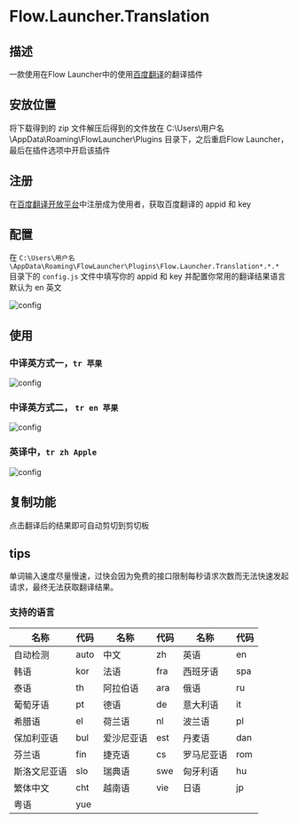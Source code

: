 # Flow.Launcher.Translation

## 描述

一款使用在Flow Launcher中的使用[百度翻译](https://fanyi-api.baidu.com/)的翻译插件

## 安放位置

将下载得到的 zip 文件解压后得到的文件放在 C:\Users\用户名\AppData\Roaming\FlowLauncher\Plugins 目录下，之后重启Flow Launcher，最后在插件选项中开启该插件

## 注册

在[百度翻译开放平台](https://fanyi-api.baidu.com/product/11)中注册成为使用者，获取百度翻译的 appid 和 key

## 配置

在 `C:\Users\用户名\AppData\Roaming\FlowLauncher\Plugins\Flow.Launcher.Translation*.*.*` 目录下的 `config.js` 文件中填写你的 appid 和 key 并配置你常用的翻译结果语言默认为 en 英文

![config](https://cdn.jsdelivr.net/gh/qjcXu/Flow.Launcher.Transition/src/assets/images/config.png)

## 使用

### 中译英方式一，`tr 苹果`

![config](https://cdn.jsdelivr.net/gh/qjcXu/Flow.Launcher.Transition/src/assets/images/option4.png)

### 中译英方式二， `tr en 苹果`

![config](https://cdn.jsdelivr.net/gh/qjcXu/Flow.Launcher.Transition/src/assets/images/option5.png)

### 英译中，`tr zh Apple`

![config](https://cdn.jsdelivr.net/gh/qjcXu/Flow.Launcher.Transition/src/assets/images/option6.png)

## 复制功能

点击翻译后的结果即可自动剪切到剪切板

## tips

单词输入速度尽量慢速，过快会因为免费的接口限制每秒请求次数而无法快速发起请求，最终无法获取翻译结果。

### 支持的语言

| 名称     | 代码   | 名称    | 代码  | 名称    | 代码  |
| ------ | ---- | ----- | --- | ----- | --- |
| 自动检测   | auto | 中文    | zh  | 英语    | en  |
| 韩语     | kor  | 法语    | fra | 西班牙语  | spa |
| 泰语     | th   | 阿拉伯语  | ara | 俄语    | ru  |
| 葡萄牙语   | pt   | 德语    | de  | 意大利语  | it  |
| 希腊语    | el   | 荷兰语   | nl  | 波兰语   | pl  |
| 保加利亚语  | bul  | 爱沙尼亚语 | est | 丹麦语   | dan |
| 芬兰语    | fin  | 捷克语   | cs  | 罗马尼亚语 | rom |
| 斯洛文尼亚语 | slo  | 瑞典语   | swe | 匈牙利语  | hu  |
| 繁体中文   | cht  | 越南语   | vie | 日语    | jp  |
| 粤语     | yue  |       |     |       |     |
